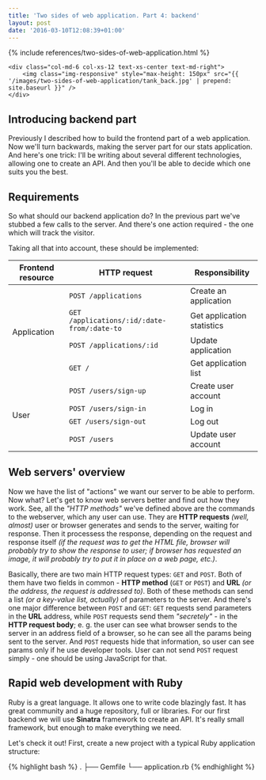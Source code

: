 ```yaml
---
title: 'Two sides of web application. Part 4: backend'
layout: post
date: '2016-03-10T12:08:39+01:00'
---
```


<div class="row">
    <div class="col-md-6 col-xs-12">
        {% include references/two-sides-of-web-application.html %}
    </div>

    <div class="col-md-6 col-xs-12 text-xs-center text-md-right">
        <img class="img-responsive" style="max-height: 150px" src="{{ '/images/two-sides-of-web-application/tank_back.jpg' | prepend: site.baseurl }}" />
    </div>
</div>

## Introducing backend part

Previously I described how to build the frontend part of a web application. Now we'll turn backwards,
making the server part for our stats application. And here's one trick: I'll be writing about several
different technologies, allowing one to create an API. And then you'll be able to decide which one
suits you the best.

## Requirements

So what should our backend application do? In the previous part we've stubbed a few calls to the server.
And there's one action required - the one which will track the visitor.

Taking all that into account, these should be implemented:

<table class="table table-bordered">
    <thead>
        <tr>
            <th><strong>Frontend resource</strong></th>
            <th><strong>HTTP request</strong></th>
            <th><strong>Responsibility</strong></th>
        </tr>
    </thead>
    <tbody>
        <tr>
            <td rowspan="4">Application</td>
            <td><code>POST /applications</code></td>
            <td>Create an application</td>
        </tr>
        <tr>
            <td><code>GET /applications/:id/:date-from/:date-to</code></td>
            <td>Get application statistics</td>
        </tr>
        <tr>
            <td><code>POST /applications/:id</code></td>
            <td>Update application</td>
        </tr>
        <tr>
            <td><code>GET /</code></td>
            <td>Get application list</td>
        </tr>
        <tr>
            <td rowspan="4">User</td>
            <td><code>POST /users/sign-up</code></td>
            <td>Create user account</td>
        </tr>
        <tr>
            <td><code>POST /users/sign-in</code></td>
            <td>Log in</td>
        </tr>
        <tr>
            <td><code>GET /users/sign-out</code></td>
            <td>Log out</td>
        </tr>
        <tr>
            <td><code>POST /users</code></td>
            <td>Update user account</td>
        </tr>
    </tbody>
</table>

## Web servers' overview

Now we have the list of "actions" we want our server to be able to perform. Now what?
Let's get to know web servers better and find out how they work. See, all the *"HTTP methods"*
we've defined above are the commands to the webserver, which any user can use. They are
**HTTP requests** *(well, almost)* user or browser generates and sends to the server, waiting
for response. Then it processess the response, depending on the request and response itself
*(if the request was to get the HTML file, browser will probably try to show the response to user; if browser has requested an image, it will probably try to put it in place on a web page, etc.)*.

Basically, there are two main HTTP request types: `GET` and `POST`. Both of them have two
fields in common - **HTTP method** (`GET` or `POST`) and **URL** *(or the address, the request is addressed to)*. Both of these methods can send a list *(or a key-value list, actually)* of parameters to the server.
And there's one major difference between `POST` and `GET`: `GET` requests send parameters in the **URL**
address, while `POST` requests send them *"secretely"* - in the **HTTP request body**; e. g. the user
can see what browser sends to the server in an address field of a browser, so he can see all the params
being sent to the server. And `POST` requests hide that information, so user can see params only if he
use developer tools. User can not send `POST` request simply - one should be using JavaScript for that.

## Rapid web development with Ruby

Ruby is a great language. It allows one to write code blazingly fast. It has great community and
a huge repository, full or libraries. For our first backend we will use **Sinatra** framework to
create an API. It's really small framework, but enough to make everything we need.

Let's check it out! First, create a new project with a typical Ruby application structure:

{% highlight bash %}
.
├── Gemfile
└── application.rb
{% endhighlight %}


